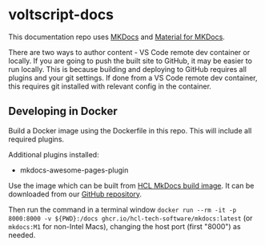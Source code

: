 # voltscript-docs

This documentation repo uses [MKDocs](https://www.mkdocs.org/) and [Material for MKDocs](https://squidfunk.github.io/mkdocs-material).

There are two ways to author content - VS Code remote dev container or locally. If you are going to push the built site to GitHub, it may be easier to run locally. This is because building and deploying to GitHub requires all plugins and your git settings. If done from a VS Code remote dev container, this requires git installed with relevant config in the container.

## Developing in Docker

Build a Docker image using the Dockerfile in this repo. This will include all required plugins.

Additional plugins installed:

- mkdocs-awesome-pages-plugin

Use the image which can be built from [HCL MkDocs build image](https://github.com/HCL-TECH-SOFTWARE/hcl-mkdocs-build-image). It can be downloaded from our [GitHub repository](https://github.com/HCL-TECH-SOFTWARE/domino-jnx/pkgs/container/mkdocs).

Then run the command in a terminal window `docker run --rm -it -p 8000:8000 -v ${PWD}:/docs ghcr.io/hcl-tech-software/mkdocs:latest` (or `mkdocs:M1` for non-Intel Macs), changing the host port (first "8000") as needed.